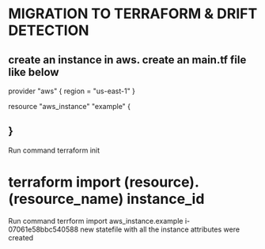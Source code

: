 # MIGRATION TO TERRAFORM & DRIFT DETECTION

create an instance in aws.
create an main.tf file like below
---------------------------------------
provider "aws" {
  region = "us-east-1"
}

resource "aws_instance" "example" {
  
}
----------------------------------------
Run command terraform init
  # terraform import (resource).(resource_name) instance_id
Run command terrform import aws_instance.example i-07061e58bbc540588
new statefile with all the instance attributes were created
